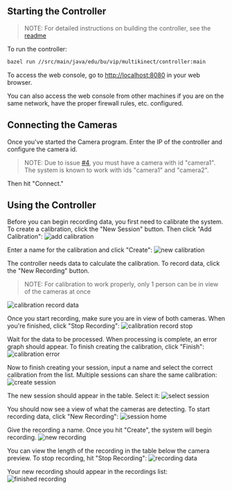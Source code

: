 ## Starting the Controller
> NOTE: For detailed instructions on building the controller, see the [readme](https://github.com/bu-vip/multikinect/blob/master/README.md)

To run the controller:
```bash
bazel run //src/main/java/edu/bu/vip/multikinect/controller:main
```

To access the web console, go to [http://localhost:8080](http://localhost:8080) in your web browser.

You can also access the web console from other machines if you are on the same network, have the proper firewall rules, etc. configured.

## Connecting the Cameras
Once you've started the Camera program. Enter the IP of the controller and configure the camera id.

> NOTE: Due to issue [#4](./issues/4), you must have a camera with id "camera1". The system is known to work with ids "camera1" and "camera2".

Then hit "Connect."


## Using the Controller
Before you can begin recording data, you first need to calibrate the system. To create a calibration, click the "New Session" button. Then click "Add Calibration":
![add calibration](images/usage_add_calibration.png)

Enter a name for the calibration and click "Create":
![new calibration](images/usage_new_calibration.png)

The controller needs data to calculate the calibration. To record data, click the "New Recording" button.
> NOTE: For calibration to work properly, only 1 person can be in view of the cameras at once

![calibration record data](images/usage_calibration_new_recording.png)

Once you start recording, make sure you are in view of both cameras. When you're finished, click "Stop Recording":
![calibration record stop](images/usage_calibration_stop_recording.png)

Wait for the data to be processed. When processing is complete, an error graph should appear. To finish creating the calibration, click "Finish":
![calibration error](images/usage_calibration_error.png)

Now to finish creating your session, input a name and select the correct calibration from the list. Multiple sessions can share the same calibration:
![create session](images/usage_create_session.png)

The new session should appear in the table. Select it:
![select session](images/usage_select_session.png)

You should now see a view of what the cameras are detecting. To start recording data, click "New Recording":
![session home](images/usage_session_home.png)

Give the recording a name. Once you hit "Create", the system will begin recording.
![new recording](images/usage_new_recording.png)

You can view the length of the recording in the table below the camera preview. To stop recording, hit "Stop Recording":
![recording data](images/usage_recording.png)

Your new recording should appear in the recordings list:
![finished recording](images/usage_finished_recording.png)

